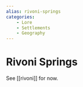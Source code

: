 ```yaml
---
alias: rivoni-springs
categories:
    - Lore
    - Settlements
    - Geography
---
```

# Rivoni Springs

See [[rivoni]] for now.
